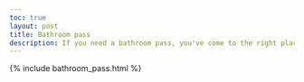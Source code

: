 ```yaml
---
toc: true
layout: post
title: Bathroom pass
description: If you need a bathroom pass, you've come to the right place.
---
```


{% include bathroom_pass.html %}